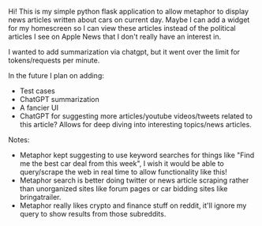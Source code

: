 Hi! This is my simple python flask application to allow metaphor to display news articles written about cars on current day. Maybe I can add a widget for my homescreen so I can view these articles instead of the political articles I see on Apple News that I don't really have an interest in.

I wanted to add summarization via chatgpt, but it went over the limit for tokens/requests per minute.

In the future I plan on adding:
- Test cases
- ChatGPT summarization
- A fancier UI
- ChatGPT for suggesting more articles/youtube videos/tweets related to this article? Allows for deep diving into interesting topics/news articles.

Notes:
- Metaphor kept suggesting to use keyword searches for things like "Find me the best car deal from this week", I wish it would be able to query/scrape the web in real time to allow functionality like this!
- Metaphor search is better doing twitter or news article scraping rather than unorganized sites like forum pages or car bidding sites like bringatrailer.
- Metaphor really likes crypto and finance stuff on reddit, it'll ignore my query to show results from those subreddits.
